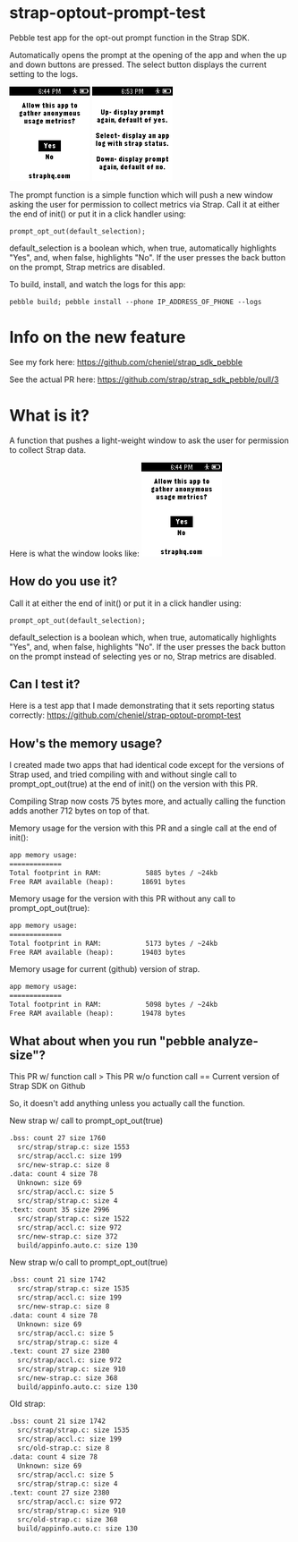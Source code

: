 strap-optout-prompt-test
========================

Pebble test app for the opt-out prompt function in the Strap SDK.

Automatically opens the prompt at the opening of the app and when the up and down buttons are pressed. The select button displays the current setting to the logs.

   ![alt text](https://github.com/cheniel/strap-optout-prompt-test/raw/master/screenshots/screenshot.png "Prompt Screenshot")
   ![alt text](https://github.com/cheniel/strap-optout-prompt-test/raw/master/screenshots/instructions.png "Instructions Screenshot")

The prompt function is a simple function which will push a new window asking the user for permission to collect metrics via Strap. Call it at either the end of init() or put it in a click handler using:
   ```
   prompt_opt_out(default_selection);
   ```
   default_selection is a boolean which, when true, automatically highlights "Yes", and, when false, highlights "No". If the user presses the back button on the prompt, Strap metrics are disabled.

To build, install, and watch the logs for this app:
```
pebble build; pebble install --phone IP_ADDRESS_OF_PHONE --logs
```

Info on the new feature
========================
See my fork here: https://github.com/cheniel/strap_sdk_pebble

See the actual PR here: https://github.com/strap/strap_sdk_pebble/pull/3

# What is it?
A function that pushes a light-weight window to ask the user for permission to collect Strap data.

Here is what the window looks like:
   ![alt text](https://github.com/cheniel/strap-optout-prompt-test/raw/master/screenshots/screenshot.png "Prompt Screenshot")

## How do you use it?
Call it at either the end of init() or put it in a click handler using:
   ```
   prompt_opt_out(default_selection);
   ```
   default_selection is a boolean which, when true, automatically highlights "Yes", and, when false, highlights "No". If the user presses the back button on the prompt instead of selecting yes or no, Strap metrics are disabled. 

## Can I test it?
Here is a test app that I made demonstrating that it sets reporting status correctly: https://github.com/cheniel/strap-optout-prompt-test

## How's the memory usage?
I created made two apps that had identical code except for the versions of Strap used, and tried compiling with and without single call to prompt_opt_out(true) at the end of init() on the version with this PR.

Compiling Strap now costs 75 bytes more, and actually calling the function adds another 712 bytes on top of that.

Memory usage for the version with this PR and a single call at the end of init():
```
app memory usage:
=============
Total footprint in RAM:           5885 bytes / ~24kb
Free RAM available (heap):       18691 bytes
```

Memory usage for the version with this PR without any call to prompt_opt_out(true):
```
app memory usage:
=============
Total footprint in RAM:           5173 bytes / ~24kb
Free RAM available (heap):       19403 bytes
```

Memory usage for current (github) version of strap.
```
app memory usage:
=============
Total footprint in RAM:           5098 bytes / ~24kb
Free RAM available (heap):       19478 bytes
```

## What about when you run "pebble analyze-size"?
This PR w/ function call > This PR w/o function call == Current version of Strap SDK on Github

So, it doesn't add anything unless you actually call the function.

New strap w/ call to prompt_opt_out(true)
```
.bss: count 27 size 1760
  src/strap/strap.c: size 1553
  src/strap/accl.c: size 199
  src/new-strap.c: size 8
.data: count 4 size 78
  Unknown: size 69
  src/strap/accl.c: size 5
  src/strap/strap.c: size 4
.text: count 35 size 2996
  src/strap/strap.c: size 1522
  src/strap/accl.c: size 972
  src/new-strap.c: size 372
  build/appinfo.auto.c: size 130
```

New strap w/o call to prompt_opt_out(true)
```
.bss: count 21 size 1742
  src/strap/strap.c: size 1535
  src/strap/accl.c: size 199
  src/new-strap.c: size 8
.data: count 4 size 78
  Unknown: size 69
  src/strap/accl.c: size 5
  src/strap/strap.c: size 4
.text: count 27 size 2380
  src/strap/accl.c: size 972
  src/strap/strap.c: size 910
  src/new-strap.c: size 368
  build/appinfo.auto.c: size 130
```

Old strap:
```
.bss: count 21 size 1742
  src/strap/strap.c: size 1535
  src/strap/accl.c: size 199
  src/old-strap.c: size 8
.data: count 4 size 78
  Unknown: size 69
  src/strap/accl.c: size 5
  src/strap/strap.c: size 4
.text: count 27 size 2380
  src/strap/accl.c: size 972
  src/strap/strap.c: size 910
  src/old-strap.c: size 368
  build/appinfo.auto.c: size 130
```
